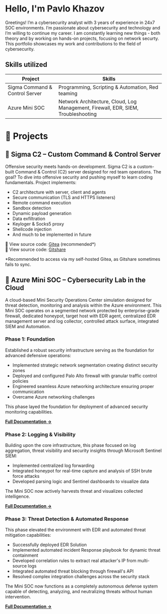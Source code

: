 # Hello, I'm Pavlo Khazov

Greetings! I’m a cybersecurity analyst with 3 years of experience in 24x7 SOC environments. I’m passionate about cybersecurity and technology and I’m willing to continue my career. I am constantly learning new things - both theory and by working on hands-on projects, focusing on network securty. This portfolio showcases my work and contributions to the field of cybersecurity.

## Skills utilized

| Project                                      | Skills                                         |
|----------------------------------------------|-----------------------------------------------|
| Sigma Command & Control Server   | Programming, Scripting & Automation, Red teaming |
| Azure Mini SOC                   | Network Architecture, Cloud, Log Management, Firewall, EDR, SIEM, Troubleshooting |

# 🚀 Projects  

## 🔷 **Sigma C2 – Custom Command & Control Server**  
Offensive security meets hands-on development. Sigma C2 is a custom-built Command & Control (C2) server designed for red team operations. The goal? To dive into offensive security and pushing myself to learn coding fundamentals. 
Project implements: 
* C2 architecture with server, client and agents
* Secure communication (TLS and HTTPS listeners)
* Remote command execution
* Sandbox detection
* Dynamic payload generation
* Data exfiltration
* Keyloger & Socks5 proxy
* Shellcode injection
* And much to be implemented in future

🔗 View source code: [Gitea](https://git.pkhazov.xyz/supersecretaccesslink) (recommended*)  
🔗 View source code: [Gitshare](https://gitshare.me/repo/cdc87435-2f59-4761-a003-b5375521e47e)  

*Recommended to access via my self-hosted Gitea, as Gitshare sometimes fails to sync.

## 🔷 Azure Mini SOC – Cybersecurity Lab in the Cloud

A cloud-based Mini Security Operations Center simulation designed for threat detection, monitoring and analysis within the Azure environment. This Mini SOC operates on a segmented network protected by enterprise-grade firewall, dedicated honeypot, target host with EDR agent, centralized EDR management server and log collector, controlled attack surface, integrated SIEM and Automation.

### Phase 1: Foundation

Established a robust security infrastructure serving as the foundation for advanced defensive operations:

- Implemented strategic network segmentation creating distinct security zones
- Deployed and configured Palo Alto firewall with granular traffic control policies
- Engineered seamless Azure networking architecture ensuring proper communication
- Overcame Azure networking challenges

This phase layed the foundation for deployment of advanced security monitoring capabilities.

**[Full Documentation →](https://github.com/khazovP/Mini-SOC-Phase1)**

### Phase 2: Logging & Visibility

Building upon the core infrastructure, this phase focused on log aggregation, threat visibility and security insights through Microsoft Sentinel SIEM:

- Implemented centralized log forwarding
- Integrated honeypot for real-time capture and analysis of SSH brute force attacks
- Developed parsing logic and Sentinel dashboards to visualize data

The Mini SOC now actively harvests threat and visualizes collected intelligence.

**[Full Documentation →](https://github.com/khazovP/Mini-SOC-Phase2)**

### Phase 3: Threat Detection & Automated Response

This phase elevated the environment with EDR and automated threat mitigation capabilities:

- Successfully deployed EDR Solution
- Implemented automated incident Response playbook for dynamic threat containment
- Developed correlation rules to extract real attacker's IP from multi-source logs
- Integrated automated threat blocking through firewall's API
- Resolved complex integration challenges across the security stack

The Mini SOC now functions as a completely autonomous defense system capable of detecting, analyzing, and neutralizing threats without human intervention.

**[Full Documentation →](https://github.com/khazovP/Mini-SOC-Phase3)**
